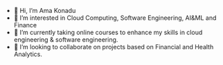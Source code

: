 - 👋 Hi, I’m Ama Konadu
- 👀 I’m interested in Cloud Computing, Software Engineering, AI&ML and Finance
- 🌱 I’m currently taking online courses to enhance my skills in cloud engineering & software engineering.
- 💞️ I’m looking to collaborate on projects based on Financial and Health Analytics.


<!---
amadebie/amadebie is a ✨ special ✨ repository because its `README.md` (this file) appears on your GitHub profile.
You can click the Preview link to take a look at your changes.
--->
